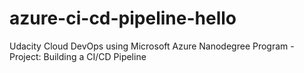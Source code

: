 # azure-ci-cd-pipeline-hello
Udacity Cloud DevOps using Microsoft Azure Nanodegree Program - Project: Building a CI/CD Pipeline
